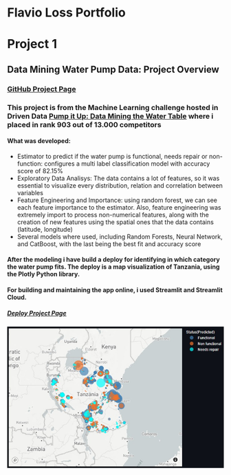 # Flavio Loss Portfolio

# Project 1
## Data Mining Water Pump Data: Project Overview
### [GitHub Project Page](https://github.com/flavioloss/waterpump_challenge/blob/main/)
### This project is from the Machine Learning challenge hosted in Driven Data [Pump it Up: Data Mining the Water Table](https://www.drivendata.org/competitions/7/pump-it-up-data-mining-the-water-table/page/23/) where i placed in rank 903 out of 13.000 competitors

#### What was developed:
- Estimator to predict if the water pump is functional, needs repair or non-function: configures a multi label classification model with accuracy score of 82.15%
- Exploratory Data Analisys: The data contains a lot of features, so it was essential to visualize every distribution, relation and correlation between variables
- Feature Engineering and Importance: using random forest, we can see each feature importance to the estimator. Also, feature engineering was extremely import to process non-numerical features, along with the creation of new features using the spatial ones that the data contains (latitude, longitude)
- Several models where used, including Random Forests, Neural Network, and CatBoost, with the last being the best fit and accuracy score

#### After the modeling i have build a deploy for identifying in which category the water pump fits. The deploy is a map visualization of Tanzania, using the Plotly Python library. 
#### For building and maintaining the app online, i used Streamlit and Streamlit Cloud.
##### [Deploy Project Page](https://github.com/flavioloss/waterpump_deploy)
![](https://github.com/flavioloss/Flavio_Portfolio/blob/gh-pages/images/map_waterpump.jpeg)
